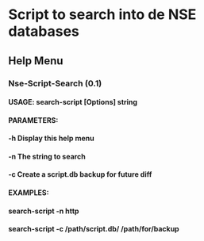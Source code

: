 # Script to search into de NSE databases

## Help Menu

### Nse-Script-Search (0.1)
 #### USAGE: search-script [Options] string
 #### PARAMETERS:
   #### -h  Display this help menu
   #### -n  The string to search
   #### -c  Create a script.db backup for future diff <default name scriptbkp.db>
 #### EXAMPLES:
   #### search-script -n http
   #### search-script -c /path/script.db/ /path/for/backup
